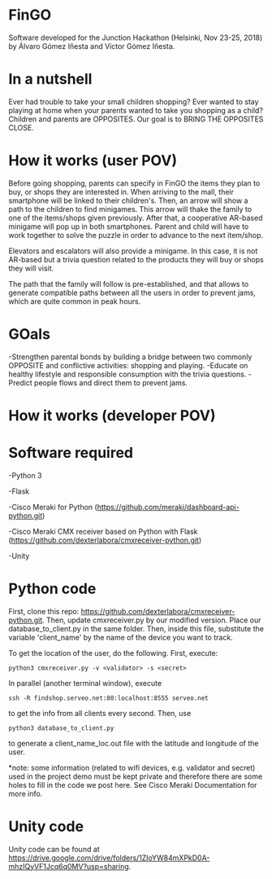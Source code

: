 # FinGO
Software developed for the Junction Hackathon (Helsinki, Nov 23-25, 2018) by Álvaro Gómez Iñesta and Víctor Gómez Iñesta.

# In a nutshell
Ever had trouble to take your small children shopping? Ever wanted to stay playing at home when your parents wanted to take you shopping as a child? Children and parents are OPPOSITES. Our goal is to BRING THE OPPOSITES CLOSE.

# How it works (user POV)
Before going shopping, parents can specify in FinGO the items they plan to buy, or shops they are interested in. When arriving to the mall, their smartphone will be linked to their children's. Then, an arrow will show a path to the children to find minigames. This arrow will thake the family to one of the items/shops given previously. After that, a cooperative AR-based minigame will pop up in both smartphones. Parent and child will have to work together to solve the puzzle in order to advance to the next item/shop.

Elevators and escalators will also provide a minigame. In this case, it is not AR-based but a trivia question related to the products they will buy or shops they will visit. 

The path that the family will follow is pre-established, and that allows to generate compatible paths between all the users in order to prevent jams, which are quite common in peak hours. 

# GOals
  -Strengthen parental bonds by building a bridge between two commonly OPPOSITE and conflictive activities: shopping and playing.
  -Educate on healthy lifestyle and responsible consumption with the trivia questions.
  -Predict people flows and direct them to prevent jams.

# How it works (developer POV)

# Software required
  -Python 3

  -Flask
  
  -Cisco Meraki for Python (https://github.com/meraki/dashboard-api-python.git)
  
  -Cisco Meraki CMX receiver based on Python with Flask (https://github.com/dexterlabora/cmxreceiver-python.git)

  -Unity
  
# Python code
First, clone this repo: https://github.com/dexterlabora/cmxreceiver-python.git. Then, update cmxreceiver.py by our modified version. Place our database_to_client.py in the same folder. Then, inside this file, substitute the variable 'client_name' by the name of the device you want to track.

To get the location of the user, do the following. First, execute:
```
python3 cmxreceiver.py -v <validator> -s <secret>
```
In parallel (another terminal window), execute
```
ssh -R findshop.serveo.net:80:localhost:8555 serveo.net
```
to get the info from all clients every second. Then, use
```
python3 database_to_client.py
```
to generate a client_name_loc.out file with the latitude and longitude of the user.

*note: some information (related to wifi devices, e.g. validator and secret) used in the project demo must be kept private and therefore there are some holes to fill in the code we post here. See Cisco Meraki Documentation for more info.

# Unity code
Unity code can be found at https://drive.google.com/drive/folders/1ZIoYW84mXPkD0A-mhzIQyVF1Jcq6q0MV?usp=sharing.
